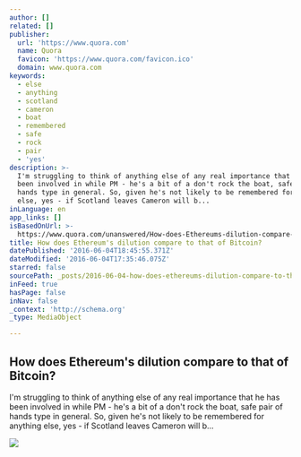 ```yaml
---
author: []
related: []
publisher:
  url: 'https://www.quora.com'
  name: Quora
  favicon: 'https://www.quora.com/favicon.ico'
  domain: www.quora.com
keywords:
  - else
  - anything
  - scotland
  - cameron
  - boat
  - remembered
  - safe
  - rock
  - pair
  - 'yes'
description: >-
  I'm struggling to think of anything else of any real importance that he has
  been involved in while PM - he's a bit of a don't rock the boat, safe pair of
  hands type in general. So, given he's not likely to be remembered for anything
  else, yes - if Scotland leaves Cameron will b...
inLanguage: en
app_links: []
isBasedOnUrl: >-
  https://www.quora.com/unanswered/How-does-Ethereums-dilution-compare-to-that-of-Bitcoin
title: How does Ethereum's dilution compare to that of Bitcoin?
datePublished: '2016-06-04T18:45:55.371Z'
dateModified: '2016-06-04T17:35:46.075Z'
starred: false
sourcePath: _posts/2016-06-04-how-does-ethereums-dilution-compare-to-that-of-bitcoin.md
inFeed: true
hasPage: false
inNav: false
_context: 'http://schema.org'
_type: MediaObject

---
```

<article style=""><h1>How does Ethereum's dilution compare to that of Bitcoin?</h1><p>I'm struggling to think of anything else of any real importance that he has been involved in while PM - he's a bit of a don't rock the boat, safe pair of hands type in general. So, given he's not likely to be remembered for anything else, yes - if Scotland leaves Cameron will b...</p><img src="https://qsf.is.quoracdn.net/-images.new_grid.fb_share_default.pnge6dde9cfa6e03c43.png" /></article>
